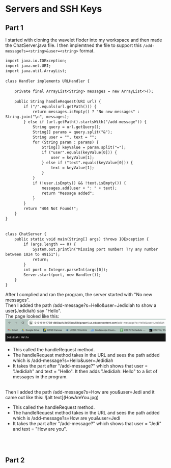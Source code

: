 # Servers and SSH Keys

## Part 1

I started with cloning the wavelet floder into my workspace and then made the ChatServer.java file.
I then implemtned the file to support this `/add-message?s=<string>&user=<string>` format.
```
import java.io.IOException;
import java.net.URI;
import java.util.ArrayList;

class Handler implements URLHandler {

    private final ArrayList<String> messages = new ArrayList<>();

    public String handleRequest(URI url) {
        if ("/".equals(url.getPath())) {
            return messages.isEmpty() ? "No new messages" : String.join("\n", messages);
        } else if (url.getPath().startsWith("/add-message")) {
            String query = url.getQuery();
            String[] params = query.split("&");
            String user = "", text = "";
            for (String param : params) {
                String[] keyValue = param.split("=");
                if ("user".equals(keyValue[0])) {
                    user = keyValue[1];
                } else if ("text".equals(keyValue[0])) {
                    text = keyValue[1];
                }
            }
            if (!user.isEmpty() && !text.isEmpty()) {
                messages.add(user + ": " + text);
                return "Message added";
            }
        }
        return "404 Not Found!";
    }
}


class ChatServer {
    public static void main(String[] args) throws IOException {
        if (args.length == 0) {
            System.out.println("Missing port number! Try any number between 1024 to 49151");
            return;
        }
        int port = Integer.parseInt(args[0]);
        Server.start(port, new Handler());
    }
}

```

After I complied and ran the program, the server started with "No new messages".
<br/>Then I added the path /add-message?s=Hello&user=Jedidiah to show a user(Jedidiah) say "Hello". 
<br/>The page looked like this:
![alt text](Hello.jpg)

- This called the handleRequest method.
- The handleRequest method takes in the URL and sees the path added which is /add-message?s=Hello&user=Jedidiah
- It takes the part after "/add-message?" which shows that user = "Jedidiah" and text = "Hello".
It then adds "Jedidiah: Hello" to a list of messages in the program.
<br/>
Then I added the path /add-message?s=How are you&user=Jedi and it came out like this:
![alt text](HowAreYou.jpg)

- This called the handleRequest method.
- The handleRequest method takes in the URL and sees the path added which is /add-message?s=How are you&user=Jedi
- It takes the part after "/add-message?" which shows that user = "Jedi" and text = "How are you".

<br/>
<br/>

## Part 2

